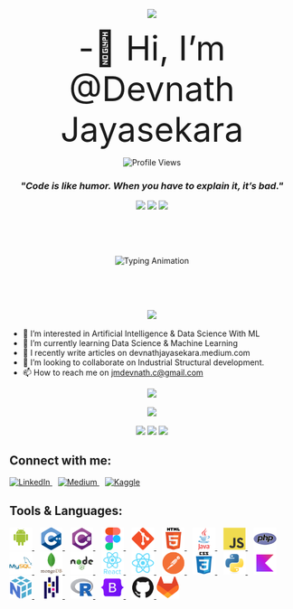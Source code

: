 <p align="center">
  <img src="https://capsule-render.vercel.app/api?type=waving&color=0e75b6&height=150&section=header&text=Welcome%20to%20My%20GitHub!&fontSize=30&fontAlign=center" />
</p>
<p align="center">
  <span style="font-size:60px;">-👋 Hi, I’m @Devnath Jayasekara</span>
</p>

<p align="center">
  <img src="https://komarev.com/ghpvc/?username=Devnath03&label=Profile%20views&color=0e75b6&style=flat" alt="Profile Views" />
</p>
<h3 align="center"><i>"Code is like humor. When you have to explain it, it’s bad."</i></h3>

<p align="center">
  <img src="https://img.shields.io/badge/Python-3670A0?style=for-the-badge&logo=python&logoColor=ffdd54"/>
  <img src="https://img.shields.io/badge/Machine%20Learning-009688?style=for-the-badge&logo=scikit-learn&logoColor=white"/>
  <img src="https://img.shields.io/badge/Data%20Science-FB8C00?style=for-the-badge&logo=databricks&logoColor=white"/>
</p>
<br><br><br>
<!-- <p align="center">
  <img src="https://readme-typing-svg.demolab.com?font=Times+New+Roman&size=40&pause=1000&random=true&width=600&height=54&lines=Hi%21+I'm+Devnath+Jayasekara;Data+Science + Machine Learning ;Exploring+AI+and+Machine+Learning" alt="Typing Animation" />
</p> -->
<p align="center">
  <img src="https://readme-typing-svg.demolab.com?font=Times+New+Roman&size=30&pause=1000&center=true&width=700&height=70&lines=Hi!+I'm+Devnath+Jayasekara;Exploring+AI+%26+Machine+Learning;Data+Science+Enthusiast;Exploring+AI+%26+Machine+Learning;Thanks+for+the+follow!;Exploring+AI+%26+Machine+Learning" alt="Typing Animation" />
</p>
<br><br><br>

<p align="center">
  <img src="https://github-readme-activity-graph.vercel.app/graph?username=Devnath03&bg_color=121212&color=548151&line=c5fcf6&point=97ff42&area=true&hide_border=true" />
</p>

- 👀 I’m interested in Artificial Intelligence & Data Science With ML
- 🌱 I’m currently learning Data Science & Machine Learning
- 📝 I recently write articles on devnathjayasekara.medium.com
- 💞️ I’m looking to collaborate on Industrial Structural development.
- 📫 How to reach me on jmdevnath.c@gmail.com

<p align="center">
  <img src="https://github-profile-trophy.vercel.app/?username=Devnath03&theme=algolia&no-frame=true&no-bg=true&margin-w=4" />
</p>

<p align="center">
  <img src="https://github-profile-summary-cards.vercel.app/api/cards/profile-details?username=Devnath03&theme=github_dark" />
</p>

<p align="center">
  <img src="https://github-readme-stats.vercel.app/api?username=Devnath03&show_icons=true&theme=tokyonight&hide_border=true" />
  <img src="https://github-readme-streak-stats.herokuapp.com/?user=Devnath03&theme=tokyonight&hide_border=true" />
  <img src="https://github-readme-stats.vercel.app/api/top-langs/?username=Devnath03&layout=compact&theme=tokyonight&hide_border=true" />
</p>

## Connect with me: 
  <p align="left">
  <a href="https://www.linkedin.com/in/devnath-jayasekara-233996320/" target="_blank" style="margin-right: 10px;">
    <img src="https://cdn.jsdelivr.net/gh/devicons/devicon/icons/linkedin/linkedin-original.svg" alt="LinkedIn" width="40" height="40">
  </a> 
  
  <a href="https://medium.com/@devnathjayasekara" target="_blank" style="margin-right: 10px;">
    <img src="https://upload.wikimedia.org/wikipedia/commons/e/ec/Medium_logo_Monogram.svg" alt="Medium" width="40" height="40">
  </a>

  <a href="https://www.kaggle.com/jmdevnath" target="_blank" style="margin-right: 10px;">
    <img src="https://upload.wikimedia.org/wikipedia/commons/7/7c/Kaggle_logo.png" alt="Kaggle" width="40" height="40">
  </a>
</p>


 ## Tools & Languages: 
<p align="left">
  <a href="https://www.android.com/" target="_blank" style="margin-right: 10px;">
    <img src="https://raw.githubusercontent.com/devicons/devicon/master/icons/android/android-original-wordmark.svg" alt="Android" width="40" height="40">
  </a>
  
  <a href="https://en.wikipedia.org/wiki/C%2B%2B" target="_blank" style="margin-right: 10px;">
    <img src="https://raw.githubusercontent.com/devicons/devicon/master/icons/cplusplus/cplusplus-original.svg" alt="C++" width="40" height="40">
  </a>

  <a href="https://dotnet.microsoft.com/en-us/download/dotnet" target="_blank" style="margin-right: 10px;">
    <img src="https://raw.githubusercontent.com/devicons/devicon/master/icons/csharp/csharp-original.svg" alt="C#" width="40" height="40">
  </a>

  <a href="https://www.figma.com/" target="_blank" style="margin-right: 10px;">
    <img src="https://raw.githubusercontent.com/devicons/devicon/master/icons/figma/figma-original.svg" alt="Figma" width="40" height="40">
  </a>

  <a href="https://git-scm.com/" target="_blank" style="margin-right: 10px;">
    <img src="https://raw.githubusercontent.com/devicons/devicon/master/icons/git/git-original.svg" alt="Git" width="40" height="40">
  </a>
  
  <a href="https://developer.mozilla.org/en-US/docs/Web/HTML" target="_blank" style="margin-right: 10px;">
    <img src="https://raw.githubusercontent.com/devicons/devicon/master/icons/html5/html5-original-wordmark.svg" alt="HTML" width="40" height="40">
  </a>

  <a href="https://www.java.com/en/" target="_blank" style="margin-right: 10px;">
    <img src="https://raw.githubusercontent.com/devicons/devicon/master/icons/java/java-original-wordmark.svg" alt="Java" width="40" height="40">
  </a>

  <a href="https://developer.mozilla.org/en-US/docs/Web/JavaScript" target="_blank" style="margin-right: 10px;">
    <img src="https://raw.githubusercontent.com/devicons/devicon/master/icons/javascript/javascript-original.svg" alt="JavaScript" width="40" height="40">
  </a>

  <a href="https://www.php.net/" target="_blank" style="margin-right: 10px;">
    <img src="https://raw.githubusercontent.com/devicons/devicon/master/icons/php/php-original.svg" alt="PHP" width="40" height="40">
  </a>

  <a href="https://www.mysql.com/" target="_blank" style="margin-right: 10px;">
    <img src="https://raw.githubusercontent.com/devicons/devicon/master/icons/mysql/mysql-original-wordmark.svg" alt="MySQL" width="40" height="40">
  </a>

  <a href="https://www.mongodb.com/" target="_blank" style="margin-right: 10px;">
    <img src="https://raw.githubusercontent.com/devicons/devicon/master/icons/mongodb/mongodb-original-wordmark.svg" alt="MongoDB" width="40" height="40">
  </a>

  <a href="https://nodejs.org/" target="_blank" style="margin-right: 10px;">
    <img src="https://raw.githubusercontent.com/devicons/devicon/master/icons/nodejs/nodejs-original-wordmark.svg" alt="Node.js" width="40" height="40">
  </a>

  <a href="https://reactjs.org/" target="_blank" style="margin-right: 10px;">
    <img src="https://raw.githubusercontent.com/devicons/devicon/master/icons/react/react-original-wordmark.svg" alt="React" width="40" height="40">
  </a>

  <a href="https://reactnative.dev/" target="_blank" style="margin-right: 10px;">
    <img src="https://raw.githubusercontent.com/devicons/devicon/master/icons/react/react-original.svg" alt="React Native" width="40" height="40">
  </a>

  <a href="https://www.postman.com/" target="_blank" style="margin-right: 10px;">
    <img src="https://raw.githubusercontent.com/devicons/devicon/master/icons/postman/postman-original.svg" alt="Postman" width="40" height="40">
  </a>
  
  <a href="https://developer.mozilla.org/en-US/docs/Web/CSS" target="_blank" style="margin-right: 10px;">
    <img src="https://raw.githubusercontent.com/devicons/devicon/master/icons/css3/css3-original-wordmark.svg" alt="CSS" width="40" height="40">
  </a>

  <a href="https://www.python.org/" target="_blank" style="margin-right: 10px;">
    <img src="https://raw.githubusercontent.com/devicons/devicon/master/icons/python/python-original.svg" alt="Python" width="40" height="40">
  </a>
  
<a href="https://kotlinlang.org/" target="_blank" style="margin-right: 10px;">
  <img src="https://raw.githubusercontent.com/devicons/devicon/master/icons/kotlin/kotlin-original.svg" alt="Kotlin" width="40" height="40">
</a>

<a href="https://numpy.org/" target="_blank" style="margin-right: 10px;">
  <img src="https://raw.githubusercontent.com/devicons/devicon/master/icons/numpy/numpy-original.svg" alt="Numpy" width="40" height="40">
</a>

<a href="https://pandas.pydata.org/" target="_blank" style="margin-right: 10px;">
  <img src="https://raw.githubusercontent.com/devicons/devicon/master/icons/pandas/pandas-original.svg" alt="Pandas" width="40" height="40">
</a>

<a href="https://www.r-project.org/" target="_blank" style="margin-right: 10px;">
  <img src="https://raw.githubusercontent.com/devicons/devicon/master/icons/r/r-original.svg" alt="R" width="40" height="40">
</a>

<a href="https://getbootstrap.com/" target="_blank" style="margin-right: 10px;">
  <img src="https://raw.githubusercontent.com/devicons/devicon/master/icons/bootstrap/bootstrap-original.svg" alt="Bootstrap" width="40" height="40">
</a>

<a href="https://github.com/Devnath03" target="_blank">
  <img src="https://raw.githubusercontent.com/devicons/devicon/master/icons/github/github-original.svg" alt="GitHub" width="40" height="40" />
</a>

<a href="https://gitlab.com/Devnath03" target="_blank">
  <img src="https://raw.githubusercontent.com/devicons/devicon/master/icons/gitlab/gitlab-original.svg" alt="GitLab" width="40" height="40" />
</a>
</p>

<!---
Devnath03/Devnath03 is a ✨ special ✨ repository because its `README.md` (this file) appears on your GitHub profile.
You can click the Preview link to take a look at your changes.
--->
